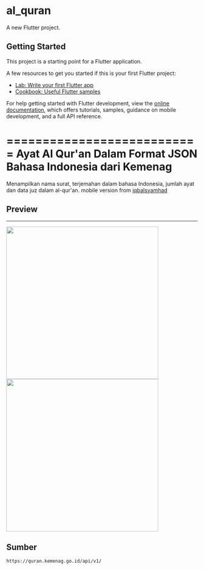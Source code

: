 # al_quran

A new Flutter project.

## Getting Started

This project is a starting point for a Flutter application.

A few resources to get you started if this is your first Flutter project:

- [Lab: Write your first Flutter app](https://docs.flutter.dev/get-started/codelab)
- [Cookbook: Useful Flutter samples](https://docs.flutter.dev/cookbook)

For help getting started with Flutter development, view the
[online documentation](https://docs.flutter.dev/), which offers tutorials,
samples, guidance on mobile development, and a full API reference.

===========================
Ayat Al Qur'an Dalam Format JSON Bahasa Indonesia dari Kemenag
===========================

Menampilkan nama surat, terjemahan dalam bahasa Indonesia, jumlah ayat dan data juz dalam al-qur'an.
mobile version from [iqbalsyamhad](https://github.com/iqbalsyamhad/Al-Quran-JSON-Indonesia-Kemenag)
## Preview

<hr>
<img src="https://raw.githubusercontent.com/maulanakevinp/quran-flutter/master/assets/home.jpg" width="400px">
<img src="https://raw.githubusercontent.com/maulanakevinp/quran-flutter/master/assets/ayat.jpg" width="400px">

## Sumber

```
https://quran.kemenag.go.id/api/v1/
```

